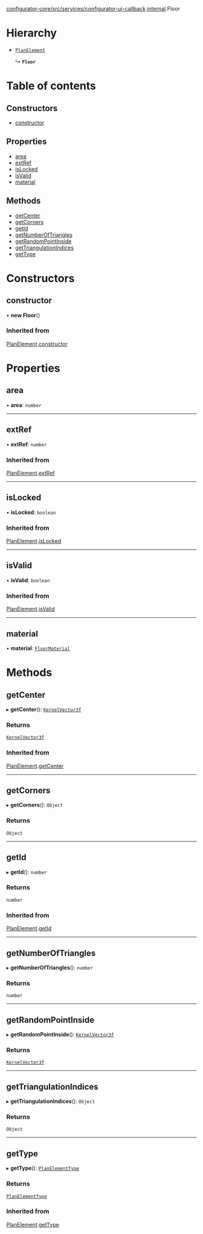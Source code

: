 [configurator-core/src/services/configurator-ui-callback](../modules/configurator_core_src_services_configurator_ui_callback.md).[internal](../modules/configurator_core_src_services_configurator_ui_callback._internal_.md).Floor

# Hierarchy

- [`PlanElement`](configurator_core_src_services_configurator_ui_callback._internal_.PlanElement.md)

  ↳ **`Floor`**

# Table of contents

## Constructors

- [constructor](configurator_core_src_services_configurator_ui_callback._internal_.Floor.md#constructor)

## Properties

- [area](configurator_core_src_services_configurator_ui_callback._internal_.Floor.md#area)
- [extRef](configurator_core_src_services_configurator_ui_callback._internal_.Floor.md#extref)
- [isLocked](configurator_core_src_services_configurator_ui_callback._internal_.Floor.md#islocked)
- [isValid](configurator_core_src_services_configurator_ui_callback._internal_.Floor.md#isvalid)
- [material](configurator_core_src_services_configurator_ui_callback._internal_.Floor.md#material)

## Methods

- [getCenter](configurator_core_src_services_configurator_ui_callback._internal_.Floor.md#getcenter)
- [getCorners](configurator_core_src_services_configurator_ui_callback._internal_.Floor.md#getcorners)
- [getId](configurator_core_src_services_configurator_ui_callback._internal_.Floor.md#getid)
- [getNumberOfTriangles](configurator_core_src_services_configurator_ui_callback._internal_.Floor.md#getnumberoftriangles)
- [getRandomPointInside](configurator_core_src_services_configurator_ui_callback._internal_.Floor.md#getrandompointinside)
- [getTriangulationIndices](configurator_core_src_services_configurator_ui_callback._internal_.Floor.md#gettriangulationindices)
- [getType](configurator_core_src_services_configurator_ui_callback._internal_.Floor.md#gettype)

# Constructors

## constructor

• **new Floor**()

### Inherited from

[PlanElement](configurator_core_src_services_configurator_ui_callback._internal_.PlanElement.md).[constructor](configurator_core_src_services_configurator_ui_callback._internal_.PlanElement.md#constructor)

# Properties

## area

• **area**: `number`

___

## extRef

• **extRef**: `number`

### Inherited from

[PlanElement](configurator_core_src_services_configurator_ui_callback._internal_.PlanElement.md).[extRef](configurator_core_src_services_configurator_ui_callback._internal_.PlanElement.md#extref)

___

## isLocked

• **isLocked**: `boolean`

### Inherited from

[PlanElement](configurator_core_src_services_configurator_ui_callback._internal_.PlanElement.md).[isLocked](configurator_core_src_services_configurator_ui_callback._internal_.PlanElement.md#islocked)

___

## isValid

• **isValid**: `boolean`

### Inherited from

[PlanElement](configurator_core_src_services_configurator_ui_callback._internal_.PlanElement.md).[isValid](configurator_core_src_services_configurator_ui_callback._internal_.PlanElement.md#isvalid)

___

## material

• **material**: [`FloorMaterial`](configurator_core_src_services_configurator_ui_callback._internal_.FloorMaterial.md)

# Methods

## getCenter

▸ **getCenter**(): [`KernelVector3f`](../interfaces/typings_kernel.KernelVector3f.md)

### Returns

[`KernelVector3f`](../interfaces/typings_kernel.KernelVector3f.md)

### Inherited from

[PlanElement](configurator_core_src_services_configurator_ui_callback._internal_.PlanElement.md).[getCenter](configurator_core_src_services_configurator_ui_callback._internal_.PlanElement.md#getcenter)

___

## getCorners

▸ **getCorners**(): `Object`

### Returns

`Object`

___

## getId

▸ **getId**(): `number`

### Returns

`number`

### Inherited from

[PlanElement](configurator_core_src_services_configurator_ui_callback._internal_.PlanElement.md).[getId](configurator_core_src_services_configurator_ui_callback._internal_.PlanElement.md#getid)

___

## getNumberOfTriangles

▸ **getNumberOfTriangles**(): `number`

### Returns

`number`

___

## getRandomPointInside

▸ **getRandomPointInside**(): [`KernelVector3f`](../interfaces/typings_kernel.KernelVector3f.md)

### Returns

[`KernelVector3f`](../interfaces/typings_kernel.KernelVector3f.md)

___

## getTriangulationIndices

▸ **getTriangulationIndices**(): `Object`

### Returns

`Object`

___

## getType

▸ **getType**(): [`PlanElementType`](../enums/configurator_core_src_services_configurator_ui_callback._internal_.PlanElementType.md)

### Returns

[`PlanElementType`](../enums/configurator_core_src_services_configurator_ui_callback._internal_.PlanElementType.md)

### Inherited from

[PlanElement](configurator_core_src_services_configurator_ui_callback._internal_.PlanElement.md).[getType](configurator_core_src_services_configurator_ui_callback._internal_.PlanElement.md#gettype)
